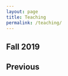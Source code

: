 ```yaml
---
layout: page
title: Teaching
permalink: /teaching/
---
```


## Fall 2019

<!--STA1234 [Course name](course/1234.md)-->

## Previous
